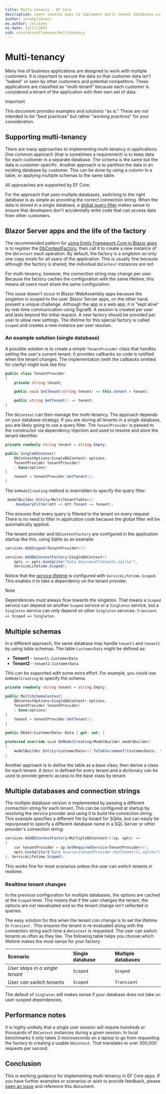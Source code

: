 ```yaml
---
title: Multi-tenancy - EF Core
description: Learn several ways to implement multi-tenant databases using Entity Framework Core.
author: jeremylikness
ms.author: jeliknes
ms.date: 12/17/2021
uid: core/miscellaneous/multitenancy
---
```

# Multi-tenancy

Many line of business applications are designed to work with multiple customers. It is important to secure the data so that customer data isn't "leaked" or seen by other customers and potential competitors. These applications are classified as "multi-tenant" because each customer is considered a tenant of the application with their own set of data.

> [!IMPORTANT]
> This document provides examples and solutions "as is." These are not intended to be "best practices" but rather "working practices" for your consideration.

## Supporting multi-tenancy

There are many approaches to implementing multi-tenancy in applications. One common approach (that is sometimes a requirement) is to keep data for each customer in a separate database. The schema is the same but the data is customer-specific. Another approach is to partition the data in an existing database by customer. This can be done by using a column in a table, or applying multiple schemas to the same table.

All approaches are supported by EF Core.

For the approach that uses multiple databases, switching to the right database is as simple as providing the correct connection string. When the data is stored in a single database, a [global query filter](/ef/core/querying/filters) makes sense to ensure that developers don't accidentally write code that can access data from other customers.

## Blazor Server apps and the life of the factory

The recommended pattern for [using Entity Framework Core in Blazor apps](/aspnet/core/blazor/blazor-server-ef-core) is to register the [DbContextFactory](/ef/core/dbcontext-configuration/#using-a-dbcontext-factory-eg-for-blazor), then call it to create a new instance of the `DbContext` each operation. By default, the factory is a _singleton_ so only one copy exists for all users of the application. This is usually fine because although the factory is shared, the individual `DbContext` instances are not.

For multi-tenancy, however, the connection string may change per user. Because the factory caches the configuration with the same lifetime, this means all users must share the same configuration.

This issue doesn't occur in Blazor WebAssembly apps because the singleton is scoped to the user. Blazor Server apps, on the other hand, present a unique challenge. Although the app is a web app, it is "kept alive" by real-time communication using SignalR. A session is created per user and lasts beyond the initial request. A new factory should be provided per user to allow new settings. The lifetime for this special factory is called `Scoped` and creates a new instance per user session.

### An example solution (single database)

A possible solution is to create a simple `TenantProvider` class that handles setting the user's current tenant. It provides callbacks so code is notified when the tenant changes. The implementation (with the callbacks omitted for clarity) might look like this:

```csharp
public class TenantProvider
{
    private string tenant;

    public void SetTenant(string tenant) => this.tenant = tenant;

    public string GetTenant() => tenant;
}
```

The `DbContext` can then manage the multi-tenancy. The approach depends on your database strategy. If you are storing all tenants in a single database, you are likely going to use a query filter. The `TenantProvider` is passed to the constructor via dependency injection and used to resolve and store the tenant identifier.

```csharp
private readonly string tenant = string.Empty;

public SingleDbContext(
    DbContextOptions<SingleDbContext> options,
    TenantProvider tenantProvider)
    : base(options) 
{
    tenant = tenantProvider.GetTenant();
}
```

The `OnModelCreating` method is overridden to specify the query filter:

```csharp
 modelBuilder.Entity<MultiTenantTable>()
    .HasQueryFilter(mtt => mtt.Tenant == tenant);
```

This ensures that every query is filtered to the tenant on every request. There is no need to filter in application code because the global filter will be automatically applied.

The tenant provider and `DbContextFactory` are configured in the application startup like this, using Sqlite as an example:

```csharp
services.AddScoped<TenantProvider>();

services.AddDbContextFactory<SingleDbContext>(
    opts => opts.UseSqlite("Data Source=alltenants.sqlite"),
    ServiceLifetime.Scoped);
```

Notice that the [service lifetime](/dotnet/core/extensions/dependency-injection#service-lifetimes) is configured with `ServiceLifetime.Scoped`. This enables it to take a dependency on the tenant provider.

> [!NOTE]
> Dependencies must always flow towards the singleton. That means a `Scoped` service can depend on another `Scoped` service or a `Singleton` service, but a `Singleton` service can only depend on other `Singleton` services: `Transient => Scoped => Singleton`.

## Multiple schemas

In a different approach, the same database may handle `tenant1` and `tenant2` by using table schemas. The table `CustomerData` might be defined as:

- **Tenant1** - `tenant1.CustomerData`
- **Tenant2** - `tenant2.CustomerData`

This can be supported with some extra effort. For example, you could use `OnModelCreating` to specify the schema.

```csharp
private readonly string tenant = string.Empty;

public MultiSchemaContext(
    DbContextOptions<SingleDbContext> options,
    TenantProvider tenantProvider)
    : base(options) 
{
    tenant = tenantProvider.GetTenant();
}

public DbSet<CustomerData> Data { get; set; }

protected override void OnModelCreating(ModelBuilder modelBuilder)
{
    modelBuilder.Entity<CustomerData>().ToTable(nameof(CustomerData), tenant);
}
```

Another approach is to define the table as a base class, then derive a class for each tenant. A `DbSet` is defined for every tenant and a dictionary can be used to provide generic access to the base class by tenant.

## Multiple databases and connection strings

The multiple database version is implemented by passing a different connection string for each tenant. This can be configured at startup by resolving the service provider and using it to build the connection string. This example specifies a different file by tenant for SQlite, but can easily be repurposed to specify a different database name in a SQL Server or other provider's connection string:

```csharp
services.AddDbContextFactory<MultipleDbContext>((sp, opts) =>
{
    var tenantProvider = sp.GetRequiredService<TenantProvider>();
    opts.UseSqlite($"Data Source={tenantProvider.GetTenant()}.sqlite");
}, ServiceLifetime.Scoped);
```

This works fine for most scenarios unless the user can switch tenants in realtime.

### Realtime tenant changes

In the previous configuration for multiple databases, the options are cached at the `Scoped` level. This means that if the user changes the tenant, the options are _not_ reevaluated and so the tenant change isn't reflected in queries.

The easy solution for this when the tenant _can_ change is to set the lifetime to `Transient.` This ensures the tenant is re-evaluated along with the connection string each time a `DbContext` is requested. The user can switch tenants as often as they like. The following table helps you choose which lifetime makes the most sense for your factory.

|**Scenario**|**Single database**|**Multiple databases**|
|:--|:--|:--|
|_User stays in a single tenant_|`Scoped`|`Scoped`|
|_User can switch tenants_|`Scoped`|`Transient`|

The default of `Singleton` still makes sense if your database does not take on user-scoped dependencies.

## Performance notes

It is highly unlikely that a single user session will require hundreds or thousands of `DbContext` instances during a given session. In local benchmarks it only takes 3 microseconds on a laptop to go from requesting the factory to creating a usable `DbContext`. That translates to over 300,000 requests per second.

## Conclusion

This is working guidance for implementing multi-tenancy in EF Core apps. If you have further examples or scenarios or wish to provide feedback, please [open an issue](https://github.com/dotnet/EntityFramework.Docs/issues/new) and reference this document.
